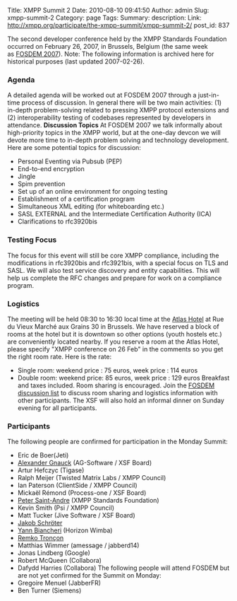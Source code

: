 Title: XMPP Summit 2
Date: 2010-08-10 09:41:50
Author: admin
Slug: xmpp-summit-2
Category: page
Tags: 
Summary: description:
Link: http://xmpp.org/participate/the-xmpp-summit/xmpp-summit-2/
post_id: 837


The second developer conference held by the XMPP Standards Foundation occurred on February 26, 2007, in Brussels, Belgium (the same week as [FOSDEM 2007](http://www.fosdem.org/)). Note: The following information is archived here for historical purposes (last updated 2007-02-26).

### Agenda

A detailed agenda will be worked out at FOSDEM 2007 through a just-in-time process of discussion. In general there will be two main activities: (1) in-depth problem-solving related to pressing XMPP protocol extensions and (2) interoperability testing of codebases represented by developers in attendance. **Discussion Topics** At FOSDEM 2007 we talk informally about high-priority topics in the XMPP world, but at the one-day devcon we will devote more time to in-depth problem solving and technology development. Here are some potential topics for discussion:

* Personal Eventing via Pubsub (PEP)
* End-to-end encryption
* Jingle
* Spim prevention
* Set up of an online environment for ongoing testing
* Establishment of a certification program
* Simultaneous XML editing (for whiteboarding etc.)
* SASL EXTERNAL and the Intermediate Certification Authority (ICA)
* Clarifications to rfc3920bis

### Testing Focus

The focus for this event will still be core XMPP compliance, including the modifications in rfc3920bis and rfc3921bis, with a special focus on TLS and SASL. We will also test service discovery and entity capabilities. This will help us complete the RFC changes and prepare for work on a compliance program.

### Logistics

The meeting will be held 08:30 to 16:30 local time at the [Atlas Hotel](http://www.atlas-hotel.be/) at Rue du Vieux Marché aux Grains 30 in Brussels. We have reserved a block of rooms at the hotel but it is downtown so other options (youth hostels etc.) are conveniently located nearby. If you reserve a room at the Atlas Hotel, please specify "XMPP conference on 26 Feb" in the comments so you get the right room rate. Here is the rate:

* Single room: weekend price : 75 euros, week price : 114 euros
* Double room: weekend price: 85 euros, week price : 129 euros
Breakfast and taxes included. Room sharing is encouraged. Join the [FOSDEM discussion list](http://mail.jabber.org/mailman/listinfo/fosdem) to discuss room sharing and logistics information with other participants. The XSF will also hold an informal dinner on Sunday evening for all participants.

### Participants

The following people are confirmed for participation in the Monday Summit:

* Eric de Boer(Jeti)
* [Alexander Gnauck](xmpp:gnauck@myjabber.net) (AG-Software / XSF Board)
* Artur Hefczyc (Tigase)
* Ralph Meijer (Twisted Matrix Labs / XMPP Council)
* Ian Paterson (ClientSide / XMPP Council)
* Mickaël Rémond (Process-one / XSF Board)
* [Peter Saint-Andre](xmpp:stpeter@jabber.org) (XMPP Standards Foundation)
* Kevin Smith (Psi / XMPP Council)
* Matt Tucker (Jive Software / XSF Board)
* [Jakob Schröter](xmpp:js@camaya.net)
* [Yann Biancheri](xmpp:yann.biancheri@gmail.com) (Horizon Wimba)
* [Remko Tronçon](http://el-tramo.be/about/)
* Matthias Wimmer (amessage / jabberd14)
* Jonas Lindberg (Google)
* Robert McQueen (Collabora)
* Dafydd Harries (Collabora)
The following people will attend FOSDEM but are not yet confirmed for the Summit on Monday:
* Gregoire Menuel (JabberFR)
* Ben Turner (Siemens)
